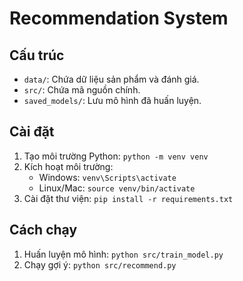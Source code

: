 # Recommendation System

## Cấu trúc
- `data/`: Chứa dữ liệu sản phẩm và đánh giá.
- `src/`: Chứa mã nguồn chính.
- `saved_models/`: Lưu mô hình đã huấn luyện.

## Cài đặt
1. Tạo môi trường Python: `python -m venv venv`
2. Kích hoạt môi trường: 
   - Windows: `venv\Scripts\activate`
   - Linux/Mac: `source venv/bin/activate`
3. Cài đặt thư viện: `pip install -r requirements.txt`

## Cách chạy
1. Huấn luyện mô hình: `python src/train_model.py`
2. Chạy gợi ý: `python src/recommend.py`
